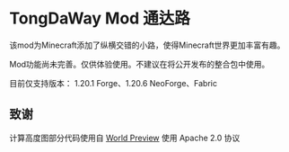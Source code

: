 # TongDaWay Mod 通达路
该mod为Minecraft添加了纵横交错的小路，使得Minecraft世界更加丰富有趣。

Mod功能尚未完善。仅供体验使用。不建议在将公开发布的整合包中使用。

目前仅支持版本： 1.20.1 Forge、1.20.6 NeoForge、Fabric

## 致谢

计算高度图部分代码使用自 [World Preview](https://github.com/caeruleusDraconis/world-preview) 使用 Apache 2.0 协议
